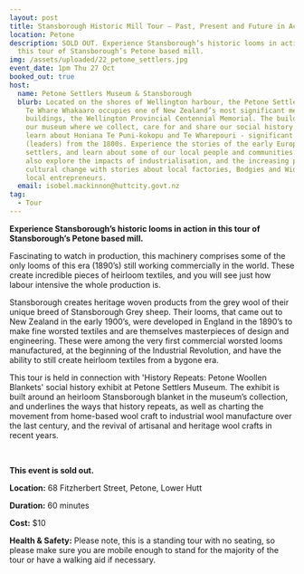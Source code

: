 ```yaml
---
layout: post
title: Stansborough Historic Mill Tour – Past, Present and Future in Action
location: Petone
description: SOLD OUT. Experience Stansborough’s historic looms in action in
  this tour of Stansborough’s Petone based mill.
img: /assets/uploaded/22_petone_settlers.jpg
event_date: 1pm Thu 27 Oct
booked_out: true
host:
  name: Petone Settlers Museum & Stansborough
  blurb: Located on the shores of Wellington harbour, the Petone Settlers Museum
    Te Whare Whakaaro occupies one of New Zealand’s most significant memorial
    buildings, the Wellington Provincial Centennial Memorial. The building hosts
    our museum where we collect, care for and share our social history. You can
    learn about Honiana Te Puni-kokopu and Te Wharepouri - significant ariki
    (leaders) from the 1800s. Experience the stories of the early European
    settlers, and learn about some of our local people and communities. You can
    also explore the impacts of industrialisation, and the increasing pace of
    cultural change with stories about local factories, Bodgies and Widgies and
    local entrepreneurs.
  email: isobel.mackinnon@huttcity.govt.nz
tag:
  - Tour
---
```

**Experience Stansborough’s historic looms in action in this tour of Stansborough’s Petone based mill.**

Fascinating to watch in production, this machinery comprises some of the only looms of this era (1890’s) still working commercially in the world. These create incredible pieces of heirloom textiles, and you will see just how labour intensive the whole production is.

Stansborough creates heritage woven products from the grey wool of their unique breed of Stansborough Grey sheep. Their looms, that came out to New Zealand in the early 1900’s, were developed in England in the 1890’s to make fine worsted textiles and are themselves masterpieces of design and engineering. These were among the very first commercial worsted looms manufactured, at the beginning of the Industrial Revolution, and have the ability to still create heirloom textiles from a bygone era.

This tour is held in connection with 'History Repeats: Petone Woollen Blankets' social history exhibit at Petone Settlers Museum. The exhibit is built around an heirloom Stansborough blanket in the museum’s collection, and underlines the ways that history repeats, as well as charting the movement from home-based wool craft to industrial wool manufacture over the last century, and the revival of artisanal and heritage wool crafts in recent years.

<br>

**This event is sold out.**

<a style="display: none" href="https://www.eventbrite.co.nz/e/stansborough-historic-mill-tour-past-present-and-future-in-action-tickets-419309815947" class="button">Book the tour</a>

**Location:** 68 Fitzherbert Street, Petone, Lower Hutt

**Duration:** 60 minutes

**Cost:** $10

**Health & Safety:** Please note, this is a standing tour with no seating, so please make sure you are mobile enough to stand for the majority of the tour or have a walking aid if necessary.